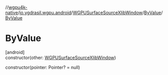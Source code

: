 //[wgpu4k-native](../../../../index.md)/[io.ygdrasil.wgpu.android](../../index.md)/[WGPUSurfaceSourceXlibWindow](../index.md)/[ByValue](index.md)/[ByValue](-by-value.md)

# ByValue

[android]\
constructor(other: [WGPUSurfaceSourceXlibWindow](../index.md))

constructor(pointer: Pointer? = null)